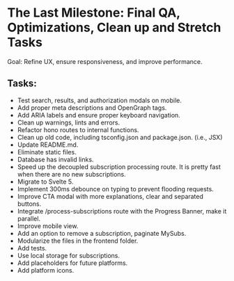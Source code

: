 # The Last Milestone: Final QA, Optimizations, Clean up and Stretch Tasks

Goal: Refine UX, ensure responsiveness, and improve performance.

## Tasks:

  - Test search, results, and authorization modals on mobile.
  - Add proper meta descriptions and OpenGraph tags.
  - Add ARIA labels and ensure proper keyboard navigation.
  - Clean up warnings, lints and errors.
  - Refactor hono routes to internal functions.
  - Clean up old code, including tsconfig.json and package.json. (i.e., JSX)
  - Update README.md.
  - Eliminate static files.
  - Database has invalid links.
  - Speed up the decoupled subscription processing route. It is pretty fast when there are no new subscriptions.
  - Migrate to Svelte 5.
  - Implement 300ms debounce on typing to prevent flooding requests.
  - Improve CTA modal with more explanations, clear and separated buttons.
  - Integrate /process-subscriptions route with the Progress Banner, make it parallel.
  - Improve mobile view.
  - Add an option to remove a subscription, paginate MySubs.
  - Modularize the files in the frontend folder.
  - Add tests.
  - Use local storage for subscriptions.
  - Add placeholders for future platforms.
  - Add platform icons.